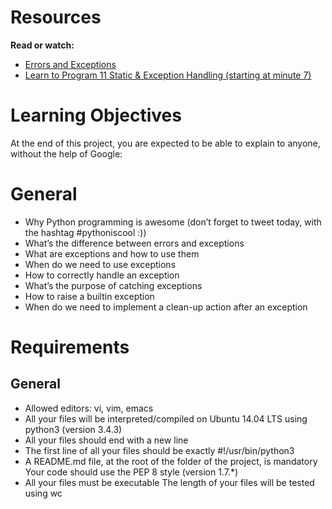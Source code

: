# Resources  
**Read or watch:**
- [Errors and Exceptions](https://intranet.hbtn.io/rltoken/IvW-V19TlPbmMnVTHNllUg)  
- [Learn to Program 11 Static & Exception Handling (starting at minute 7)](https://www.youtube.com/watch?v=7vbgD-3s-w4)    
# Learning Objectives
At the end of this project, you are expected to be able to explain to anyone, without the help of Google:

# General  
- Why Python programming is awesome (don’t forget to tweet today, with the hashtag #pythoniscool :))  
- What’s the difference between errors and exceptions  
- What are exceptions and how to use them  
- When do we need to use exceptions  
- How to correctly handle an exception  
- What’s the purpose of catching exceptions  
- How to raise a builtin exception  
- When do we need to implement a clean-up action after an exception  
# Requirements
## General
- Allowed editors: vi, vim, emacs
- All your files will be interpreted/compiled on Ubuntu 14.04 LTS using python3 (version 3.4.3)
- All your files should end with a new line
- The first line of all your files should be exactly #!/usr/bin/python3
- A README.md file, at the root of the folder of the project, is mandatory
Your code should use the PEP 8 style (version 1.7.*)
- All your files must be executable
The length of your files will be tested using wc